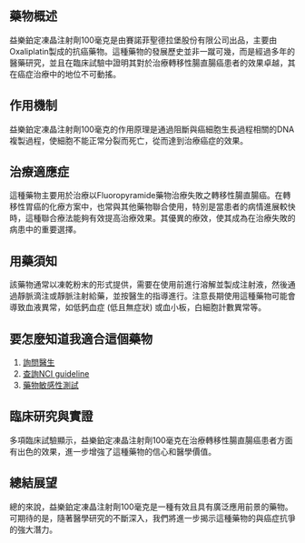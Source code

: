 ## 藥物概述  
益樂鉑定凍晶注射劑100毫克是由賽諾菲聖德拉堡股份有限公司出品，主要由Oxaliplatin製成的抗癌藥物。這種藥物的發展歷史並非一蹴可幾，而是經過多年的醫藥研究，並且在臨床試驗中證明其對於治療轉移性腸直腸癌患者的效果卓越，其在癌症治療中的地位不可動搖。

## 作用機制  
益樂鉑定凍晶注射劑100毫克的作用原理是通過阻斷與癌細胞生長過程相關的DNA複製過程，使細胞不能正常分裂而死亡，從而達到治療癌症的效果。

## 治療適應症  
這種藥物主要用於治療以Fluoropyramide藥物治療失敗之轉移性腸直腸癌。在轉移性胃癌的化療方案中，也常與其他藥物聯合使用，特別是當患者的病情進展較快時，這種聯合療法能夠有效提高治療效果。其優異的療效，使其成為在治療失敗的病患中的重要選擇。

## 用藥須知  
該藥物通常以凍乾粉末的形式提供，需要在使用前進行溶解並製成注射液，然後通過靜脈滴注或靜脈注射給藥，並按醫生的指導進行。注意長期使用這種藥物可能會導致血液異常，如低鈣血症 (低且無症狀) 或血小板，白細胞計數異常等。

## 要怎麼知道我適合這個藥物  

1. [詢問醫生](./text/1-1.html)
2. [查詢NCI guideline](./text/1-2.html)
3. [藥物敏感性測試](./text/1-3.html)  

## 臨床研究與實證  
多項臨床試驗顯示，益樂鉑定凍晶注射劑100毫克在治療轉移性腸直腸癌患者方面有出色的效果，進一步增強了這種藥物的信心和醫學價值。

## 總結展望  
總的來說，益樂鉑定凍晶注射劑100毫克是一種有效且具有廣泛應用前景的藥物。可期待的是，隨著醫學研究的不斷深入，我們將進一步揭示這種藥物的與癌症抗爭的強大潛力。

